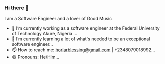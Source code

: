 ### Hi there 👋

<!--
**horlar/horlar** is a ✨ _special_ ✨ repository because its `README.md` (this file) appears on your GitHub profile.

I am a Software Engineer and a lover of Good music

- 🔭 I’m currently working as a software engineer at the Federal University of Technology Akure, Nigeria ...
- 🌱 I’m currently learning a lot of what's needed to be an exceptional software engineer...
- 📫 How to reach me: horlarblessing@gmail.com | +2348079018992...
- 😄 Pronouns: He/Him...
-->

I am a Software Engineer and a lover of Good Music

- 🔭 I’m currently working as a software engineer at the Federal University of Technology Akure, Nigeria ...
- 🌱 I’m currently learning a lot of what's needed to be an exceptional software engineer...
- 📫 How to reach me: horlarblessing@gmail.com | +2348079018992...
- 😄 Pronouns: He/Him...
